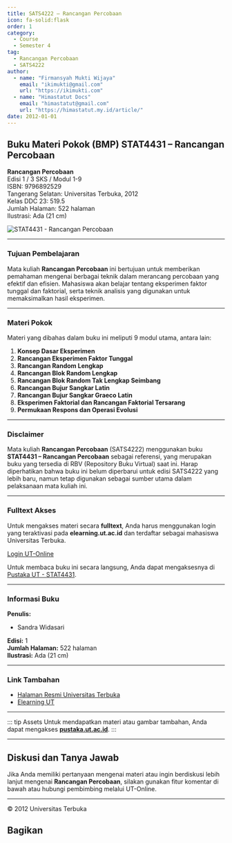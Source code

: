 ```yaml
--- 
title: SATS4222 – Rancangan Percobaan
icon: fa-solid:flask
order: 1
category:
  - Course
  - Semester 4
tag:
  - Rancangan Percobaan
  - SATS4222
author:
  - name: "Firmansyah Mukti Wijaya"
    email: "ikimukti@gmail.com"
    url: "https://ikimukti.com"
  - name: "Himastatut Docs"
    email: "himastatut@gmail.com"
    url: "https://himastatut.my.id/article/"
date: 2012-01-01
--- 
```


## Buku Materi Pokok (BMP) STAT4431 – Rancangan Percobaan

**Rancangan Percobaan**  
Edisi 1 / 3 SKS / Modul 1-9  
ISBN: 9796892529  
Tangerang Selatan: Universitas Terbuka, 2012  
Kelas DDC 23: 519.5  
Jumlah Halaman: 522 halaman  
Ilustrasi: Ada (21 cm)

![STAT4431 - Rancangan Percobaan](https://pustaka.ut.ac.id/lib/wp-content/uploads/2016/08/STAT4431.jpg)

--- 

### Tujuan Pembelajaran

Mata kuliah **Rancangan Percobaan** ini bertujuan untuk memberikan pemahaman mengenai berbagai teknik dalam merancang percobaan yang efektif dan efisien. Mahasiswa akan belajar tentang eksperimen faktor tunggal dan faktorial, serta teknik analisis yang digunakan untuk memaksimalkan hasil eksperimen.

--- 

### Materi Pokok

Materi yang dibahas dalam buku ini meliputi 9 modul utama, antara lain:

1. **Konsep Dasar Eksperimen**
2. **Rancangan Eksperimen Faktor Tunggal**
3. **Rancangan Random Lengkap**
4. **Rancangan Blok Random Lengkap**
5. **Rancangan Blok Random Tak Lengkap Seimbang**
6. **Rancangan Bujur Sangkar Latin**
7. **Rancangan Bujur Sangkar Graeco Latin**
8. **Eksperimen Faktorial dan Rancangan Faktorial Tersarang**
9. **Permukaan Respons dan Operasi Evolusi**

--- 

### Disclaimer

Mata kuliah **Rancangan Percobaan** (SATS4222) menggunakan buku **STAT4431 – Rancangan Percobaan** sebagai referensi, yang merupakan buku yang tersedia di RBV (Repository Buku Virtual) saat ini. Harap diperhatikan bahwa buku ini belum diperbarui untuk edisi SATS4222 yang lebih baru, namun tetap digunakan sebagai sumber utama dalam pelaksanaan mata kuliah ini.

--- 

### Fulltext Akses

Untuk mengakses materi secara **fulltext**, Anda harus menggunakan login yang teraktivasi pada **elearning.ut.ac.id** dan terdaftar sebagai mahasiswa Universitas Terbuka.

[Login UT-Online](http://elearning.ut.ac.id)

Untuk membaca buku ini secara langsung, Anda dapat mengaksesnya di [Pustaka UT - STAT4431](https://pustaka.ut.ac.id/lib/stat4431-rancangan-percobaan/).

--- 

### Informasi Buku

**Penulis:**  
- Sandra Widasari  

**Edisi:** 1  
**Jumlah Halaman:** 522 halaman  
**Ilustrasi:** Ada (21 cm)  

--- 

### Link Tambahan

- [Halaman Resmi Universitas Terbuka](https://www.ut.ac.id)
- [Elearning UT](http://elearning.ut.ac.id)

--- 

::: tip Assets
Untuk mendapatkan materi atau gambar tambahan, Anda dapat mengakses **[pustaka.ut.ac.id](https://pustaka.ut.ac.id)**.
:::

--- 

## Diskusi dan Tanya Jawab

Jika Anda memiliki pertanyaan mengenai materi atau ingin berdiskusi lebih lanjut mengenai **Rancangan Percobaan**, silakan gunakan fitur komentar di bawah atau hubungi pembimbing melalui UT-Online.

--- 

<footer>
  <p>© 2012 Universitas Terbuka</p>
</footer>


## Bagikan
<Share colorful />
<GitContributors />
<GitChangelog />